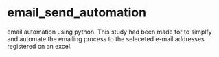 # email_send_automation
email automation using python.
This study had been made for to simplfy and automate the emailing process to the seleceted e-mail addresses registered on an excel.
